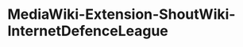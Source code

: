 MediaWiki-Extension-ShoutWiki-InternetDefenceLeague
===================================================